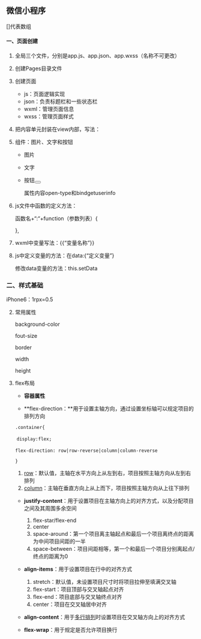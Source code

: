 ## 微信小程序

[]代表数组

#### 一、页面创建

1. 全局三个文件，分别是app.js、app.json、app.wxss（名称不可更改）
2. 创建Pages目录文件
3. 创建页面
   - js：页面逻辑实现
   - json：负责标题栏和一些状态栏
   - wxml：管理页面信息
   - wxss：管理页面样式

4. 把内容单元封装在view内部，写法：<view></view>

5. 组件：图片、文字和按钮

   - 图片<image></image>

   - 文字<text></text>

   - 按钮<button></button>

     属性内容open-type和bindgetuserinfo

6. js文件中函数的定义方法：

   函数名+“:“+function（参数列表）{

   },

7. wxml中变量写法：{{“变量名称”}} 

8. js中定义变量的方法：在data:{“定义变量”}

   修改data变量的方法：this.setData

   

### 二、样式基础

iPhone6：1rpx=0.5

2. 常用属性

   background-color

   fout-size

   border

   width

   height

3. flex布局

   -    **容器属性**

     - **flex-direction：**用于设置主轴方向，通过设置坐标轴可以规定项目的排列方向

     `.container{`

     ​    `display:flex;`

     ​    `flex-direction: row|row-reverse|column|column-reverse`

     `}`

     1. <u>row</u>：默认值，主轴在水平方向上从左到右，项目按照主轴方向从左到右排列
     2. <u>column</u>：主轴在垂直方向上从上而下，项目按照主轴方向从上往下排列

     - **justify-content**：用于设置项目在主轴方向上的对齐方式，以及分配项目之间及其周围多余空间
       1. flex-star/flex-end
       2. center
       3. space-around：第一个项目离主轴起点和最后一个项目离终点的距离为中间项目间距的一半
       4. space-between：项目间距相等，第一个和最后一个项目分别离起点/终点的距离为0

     - **align-items**：用于设置项目在行中的对齐方式
       1. stretch：默认值，未设置项目尺寸时将项目拉伸至填满交叉轴
       2. flex-start：项目顶部与交叉轴起点对齐
       3. flex-end：项目底部与交叉轴终点对齐
       4. center：项目在交叉轴居中对齐
     - **align-content**：用于<u>多行排列</u>时设置项目在交叉轴方向上的对齐方式
     - **flex-wrap**：用于规定是否允许项目换行



